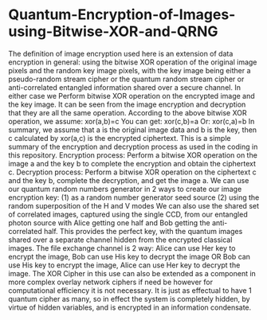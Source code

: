 # Quantum-Encryption-of-Images-using-Bitwise-XOR-and-QRNG

The definition of image encryption used here is an extension of data encryption in general: using the bitwise XOR operation of the original image pixels and the random key image pixels, with the key image being either a pseudo-random stream cipher or the quantum random stream cipher or anti-correlated entangled information shared over a secure channel.    In either case we Perform bitwise XOR operation on the encrypted image and the key image.    It can be seen from the image encryption and decryption that they are all the same operation.    According to the above bitwise XOR operation, we assume:    xor(a,b)=c    You can get:    xor(c,b)=a    Or:    xor(c,a)=b    In summary, we assume that a is the original image data and b is the key, then c calculated by xor(a,c) is the encrypted ciphertext. This is a simple summary of the encryption and decryption process as used in the coding in this repository.    Encryption process: Perform a bitwise XOR operation on the image a and the key b to complete the encryption and obtain the ciphertext c.    Decryption process: Perform a bitwise XOR operation on the ciphertext c and the key b, complete the decryption, and get the image a.      We can use our quantum random numbers generator in 2 ways to create our image encryption key:    (1) as a random number generator seed source  (2) using the random superposition of the H and V modes    We can also use the shared set of correlated images, captured using the single CCD, from our entangled photon source with Alice getting one half and Bob getting the anti-correlated half. This provides the perfect key, with the quantum images shared over a separate channel hidden from the encrypted classical images.    The file exchange channel is 2 way:    Alice can use Her key to encrypt the image, Bob can use His key to decrypt the image  OR  Bob can use His key to encrypt the image, Alice can use Her key to decrypt the image.    The XOR Cipher in this use can also be extended as a component in more complex overlay network ciphers if need be however for computational efficiency it is not necessary. It is just as effectual to have 1 quantum cipher as many, so in effect the system is completely hidden, by virtue of hidden variables, and is encrypted in an information condensate.
